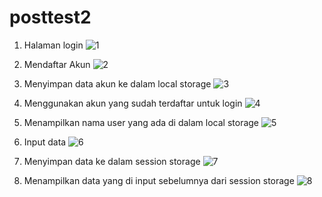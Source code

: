 # posttest2
1. Halaman login 
![1](https://user-images.githubusercontent.com/126217031/227460678-46e56434-6a6c-49fa-8346-65ff92b0a31d.jpg)


2. Mendaftar Akun
![2](https://user-images.githubusercontent.com/126217031/227460968-3b0628c4-80df-4fc0-8b66-673fba355d95.jpg)


3. Menyimpan data akun ke dalam local storage
![3](https://user-images.githubusercontent.com/126217031/227461438-74adf3e4-09ff-4bc6-a699-eb7f25ed78ca.jpg)



4. Menggunakan akun yang sudah terdaftar untuk login
![4](https://user-images.githubusercontent.com/126217031/227461107-cf8586d5-588c-45ef-9770-46df3aac0cf7.jpg)


5. Menampilkan nama user yang ada di dalam local storage
![5](https://user-images.githubusercontent.com/126217031/227461569-94a780e7-0ce3-42be-89fd-168924522c33.jpg)


7. Input data 
![6](https://user-images.githubusercontent.com/126217031/227461671-75f9f71b-a6dd-4a96-b405-cba90759e5d7.jpg)

8. Menyimpan data ke dalam session storage
![7](https://user-images.githubusercontent.com/126217031/227461892-6e5ef3b9-b6a8-45be-816d-5715ad2bda04.jpg)

9. Menampilkan data yang di input sebelumnya dari session storage
![8](https://user-images.githubusercontent.com/126217031/227461979-22c508c9-c825-4b0b-a994-bfb042aa86c0.jpg)

